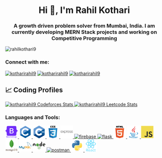 <h1 align="center">Hi 👋, I'm Rahil Kothari</h1>
<h3 align="center">A growth driven problem solver from Mumbai, India. I am currently developing MERN Stack projects and working on Competitive Programming</h3>

<p align="left"> <img src="https://komarev.com/ghpvc/?username=rahilkothari9&label=Profile%20views&color=0e75b6&style=flat" alt="rahilkothari9" /> </p>

<h3 align="left">Connect with me:</h3>
<p align="left">
<a href="https://www.codechef.com/users/kotharirahil9" target="blank"><img align="center" src="https://cdn.jsdelivr.net/npm/simple-icons@3.1.0/icons/codechef.svg" alt="kotharirahil9" height="30" width="40" /></a>
<a href="https://codeforces.com/profile/kotharirahil9" target="blank"><img align="center" src="https://raw.githubusercontent.com/rahuldkjain/github-profile-readme-generator/master/src/images/icons/Social/codeforces.svg" alt="kotharirahil9" height="30" width="40" /></a>
<a href="https://www.leetcode.com/kotharirahil9" target="blank"><img align="center" src="https://raw.githubusercontent.com/rahuldkjain/github-profile-readme-generator/master/src/images/icons/Social/leet-code.svg" alt="kotharirahil9" height="30" width="40" /></a>
</p>

## 📈 Coding Profiles

<span>
<a href="https://codeforces.com/profile/kotharirahil9">
<img height="316" src="https://codeforces-readme-stats.vercel.app/api/card?username=kotharirahil9&theme=github_dark&force_username=true&border_color=404040" alt="kotharirahil9 Codeforces Stats"/>
</a>
<a href="https://leetcode.com/kotharirahil9">
<img height="316" src="https://leetcard.jacoblin.cool/kotharirahil9?theme=dark&font=Ubuntu&cache=14400&ext=contest&sheets=https://gist.githubusercontent.com/kotharirahil9/5e715e284c89cace8f5fa09f7fb930b8/raw/ec0be570f114124b1a2156a660d67baa0ab5639d/leetcode_stats_card.css" alt="kotharirahil9 Leetcode Stats"/>
</a>
</span>

<h3 align="left">Languages and Tools:</h3>
<p align="left"> <a href="https://getbootstrap.com" target="_blank" rel="noreferrer"> <img src="https://raw.githubusercontent.com/devicons/devicon/master/icons/bootstrap/bootstrap-plain-wordmark.svg" alt="bootstrap" width="40" height="40"/> </a> <a href="https://www.cprogramming.com/" target="_blank" rel="noreferrer"> <img src="https://raw.githubusercontent.com/devicons/devicon/master/icons/c/c-original.svg" alt="c" width="40" height="40"/> </a> <a href="https://www.w3schools.com/cpp/" target="_blank" rel="noreferrer"> <img src="https://raw.githubusercontent.com/devicons/devicon/master/icons/cplusplus/cplusplus-original.svg" alt="cplusplus" width="40" height="40"/> </a> <a href="https://www.w3schools.com/css/" target="_blank" rel="noreferrer"> <img src="https://raw.githubusercontent.com/devicons/devicon/master/icons/css3/css3-original-wordmark.svg" alt="css3" width="40" height="40"/> </a> <a href="https://expressjs.com" target="_blank" rel="noreferrer"> <img src="https://raw.githubusercontent.com/devicons/devicon/master/icons/express/express-original-wordmark.svg" alt="express" width="40" height="40"/> </a> <a href="https://firebase.google.com/" target="_blank" rel="noreferrer"> <img src="https://www.vectorlogo.zone/logos/firebase/firebase-icon.svg" alt="firebase" width="40" height="40"/> </a> <a href="https://flask.palletsprojects.com/" target="_blank" rel="noreferrer"> <img src="https://www.vectorlogo.zone/logos/pocoo_flask/pocoo_flask-icon.svg" alt="flask" width="40" height="40"/> </a> <a href="https://www.w3.org/html/" target="_blank" rel="noreferrer"> <img src="https://raw.githubusercontent.com/devicons/devicon/master/icons/html5/html5-original-wordmark.svg" alt="html5" width="40" height="40"/> </a> <a href="https://www.java.com" target="_blank" rel="noreferrer"> <img src="https://raw.githubusercontent.com/devicons/devicon/master/icons/java/java-original.svg" alt="java" width="40" height="40"/> </a> <a href="https://developer.mozilla.org/en-US/docs/Web/JavaScript" target="_blank" rel="noreferrer"> <img src="https://raw.githubusercontent.com/devicons/devicon/master/icons/javascript/javascript-original.svg" alt="javascript" width="40" height="40"/> </a> <a href="https://www.mongodb.com/" target="_blank" rel="noreferrer"> <img src="https://raw.githubusercontent.com/devicons/devicon/master/icons/mongodb/mongodb-original-wordmark.svg" alt="mongodb" width="40" height="40"/> </a> <a href="https://www.mysql.com/" target="_blank" rel="noreferrer"> <img src="https://raw.githubusercontent.com/devicons/devicon/master/icons/mysql/mysql-original-wordmark.svg" alt="mysql" width="40" height="40"/> </a> <a href="https://nodejs.org" target="_blank" rel="noreferrer"> <img src="https://raw.githubusercontent.com/devicons/devicon/master/icons/nodejs/nodejs-original-wordmark.svg" alt="nodejs" width="40" height="40"/> </a> <a href="https://postman.com" target="_blank" rel="noreferrer"> <img src="https://www.vectorlogo.zone/logos/getpostman/getpostman-icon.svg" alt="postman" width="40" height="40"/> </a> <a href="https://www.python.org" target="_blank" rel="noreferrer"> <img src="https://raw.githubusercontent.com/devicons/devicon/master/icons/python/python-original.svg" alt="python" width="40" height="40"/> </a> <a href="https://reactjs.org/" target="_blank" rel="noreferrer"> <img src="https://raw.githubusercontent.com/devicons/devicon/master/icons/react/react-original-wordmark.svg" alt="react" width="40" height="40"/> </a> </p>

<!--<p>&nbsp;<img align="center" src="https://github-readme-stats.vercel.app/api?username=rahilkothari9&show_icons=true&locale=en" alt="rahilkothari9" /></p>-->
<!-- <img src="https://spotify-recently-played-readme.vercel.app/api?user=21rquud6gxqynpsn7dbiws6eq"/> -->
